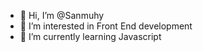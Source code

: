 - 👋 Hi, I’m @Sanmuhy
- 👀 I’m interested in Front End development
- 🌱 I’m currently learning Javascript

<!---
Sanmuhy/Sanmuhy is a ✨ special ✨ repository because its `README.md` (this file) appears on your GitHub profile.
You can click the Preview link to take a look at your changes.
--->
